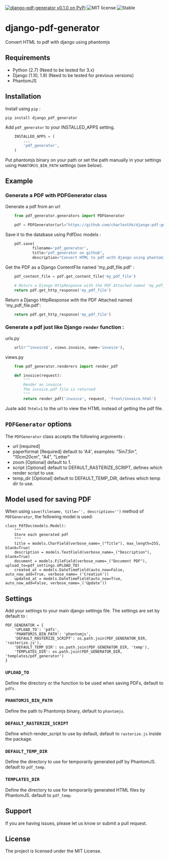 [![django-pdf-generator v0.1.0 on PyPi](https://img.shields.io/badge/pypi-0.1.0-green.svg)](https://pypi.python.org/pypi/django-pdf-generator)
![MIT license](https://img.shields.io/badge/licence-MIT-blue.svg)
![Stable](https://img.shields.io/badge/status-stable-green.svg)

# django-pdf-generator
Convert HTML to pdf with django using phantomjs


## Requirements

+ Python (2.7) (Need to be tested for 3.x)
+ Django (1.10, 1.9) (Need to be tested for previous versions)
+ PhantomJS


## Installation

Install using `pip` :


`pip install django_pdf_generator`


Add `pdf_generator` to your INSTALLED_APPS setting.


```python
    INSTALLED_APPS = (
        ...
        'pdf_generator',
    )
```

Put phantomjs binary on your path or set the path manually in your settings using `PHANTOMJS_BIN_PATH` settings (see below).


## Example

### Generate a PDF with PDFGenerator class

Generate a pdf from an url


```python
	from pdf_generator.generators import PDFGenerator

	pdf = PDFGenerator(url="https://github.com/charlesthk/django-pdf-generator",
```


Save it to the database using PdfDoc models :


```python  
    pdf.save(
            filename='pdf_generator',
            title="pdf_generator on github",
            description="Convert HTML to pdf with django using phantomjs")
```

Get the PDF as a Django ContentFile named 'my_pdf_file.pdf' :


```python  
    pdf_content_file = pdf.get_content_file('my_pdf_file') 

    # Return a Django HttpResponse with the PDF Attached named 'my_pdf_file.pdf':
    return pdf.get_http_response('my_pdf_file')
```


Return a Django HttpResponse with the PDF Attached named 'my_pdf_file.pdf':


```python  
    return pdf.get_http_response('my_pdf_file')
```


### Generate a pdf just like Django `render` function :

urls.py


```python
    url(r'^invoice$', views.invoice, name='invoice'),
```


views.py


```python
    from pdf_generator.renderers import render_pdf

    def invoice(request):
        """
        Render an invoice
        The invoice.pdf file is returned
        """
        return render_pdf('invoice', request, 'front/invoice.html')
```


Juste add `?html=1` to the url to view the HTML instead of getting the pdf file.


## `PDFGenerator` options

The `PDFGenerator` class accepts the following arguments :

+ url				[required]
+ paperformat 		[Required] default to 'A4', examples: "5in*7.5in", "10cm*20cm", "A4", "Letter"
+ zoom              [Optional] default to 1.
+ script 			[Optional] default to DEFAULT_RASTERIZE_SCRIPT, defines which render script to use.
+ temp_dir 			[Optional] default to DEFAULT_TEMP_DIR, defines which temp dir to use.


## Model used for saving PDF

When using `save(filename, title='', description='')` method of `PDFGenerator`, the following model is used:


    class PdfDoc(models.Model):
    	"""
    	Store each generated pdf
    	"""
    	title = models.CharField(verbose_name=_("Title"), max_length=255, blank=True)
    	description = models.TextField(verbose_name=_("Description"), blank=True)
    	document = models.FileField(verbose_name=_("Document PDF"), upload_to=pdf_settings.UPLOAD_TO)
    	created_at = models.DateTimeField(auto_now=False, auto_now_add=True, verbose_name=_('Creation'))
    	updated_at = models.DateTimeField(auto_now=True, auto_now_add=False, verbose_name=_('Update'))


## Settings

Add your settings to your main django settings file. The settings are set by default to :

    PDF_GENERATOR = {
        'UPLOAD_TO': 'pdfs',
        'PHANTOMJS_BIN_PATH': 'phantomjs',
        'DEFAULT_RASTERIZE_SCRIPT': os.path.join(PDF_GENERATOR_DIR, 'rasterize.js'),
        'DEFAULT_TEMP_DIR': os.path.join(PDF_GENERATOR_DIR, 'temp'),
        'TEMPLATES_DIR': os.path.join(PDF_GENERATOR_DIR, 'templates/pdf_generator')
    }


### `UPLOAD_TO`

Define the directory or the function to be used when saving PDFs, default to `pdfs`.

### `PHANTOMJS_BIN_PATH`

Define the path to Phantomjs binary, default to `phantomjs`.


### `DEFAULT_RASTERIZE_SCRIPT`

Define which render_script to use by default, default to `rasterize.js` inside the package.


### `DEFAULT_TEMP_DIR`

Define the directory to use for temporarily generated pdf by PhantomJS. default to `pdf_temp`.


### `TEMPLATES_DIR`

Define the directory to use for temporarily generated HTML files by PhantomJS. default to `pdf_temp`.



## Support

If you are having issues, please let us know or submit a pull request.

## License

The project is licensed under the MIT License.
